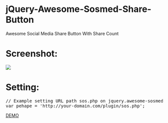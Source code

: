 jQuery-Awesome-Sosmed-Share-Button
==================================

Awesome Social Media Share Button With Share Count

<h1>Screenshot:</h1>
<img src="http://i.imgur.com/PlOZozM.jpg">

<h1>Setting:</h1>
<pre>
// Example setting URL path sos.php on jquery.awesome-sosmed-share-button.min.js
var pehape = 'http://your-domain.com/plugin/sos.php';
</pre>

<a href="http://ibacor.com/demo/jquery-awesome-sosmed-share-button/">DEMO</a>
